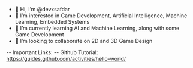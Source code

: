 - 👋 Hi, I’m @devxsafdar
- 👀 I’m interested in Game Development, Artificial Intelligence, Machine Learning, Embedded Systems
- 🌱 I’m currently learning AI and Machine Learning, along with some Game Development
- 💞️ I’m looking to collaborate on 2D and 3D Game Design


-- Important Links:
  -- Github Tutorial: https://guides.github.com/activities/hello-world/
<!---
- 📫 How to reach me... I will let you know


devxsafdar/devxsafdar is a ✨ special ✨ repository because its `README.md` (this file) appears on your GitHub profile.
You can click the Preview link to take a look at your changes.
--->
